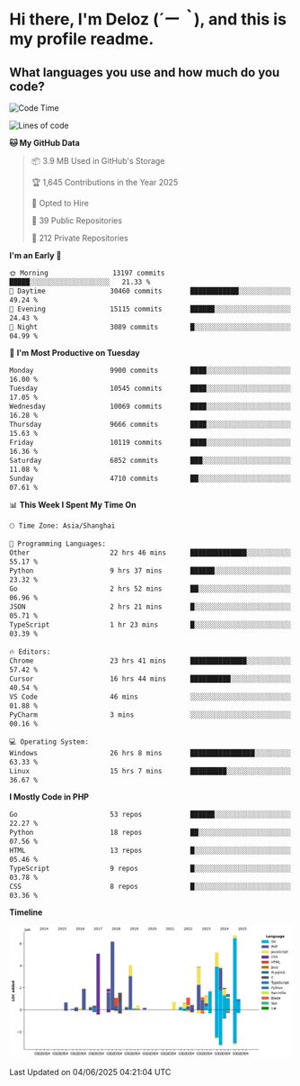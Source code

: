 # **Hi there, I'm Deloz (*´ー｀*), and this is my profile readme.**

## **What languages you use and how much do you code?**

<!--START_SECTION:waka-->
![Code Time](http://img.shields.io/badge/Code%20Time-6%2C535%20hrs%2042%20mins-blue)

![Lines of code](https://img.shields.io/badge/From%20Hello%20World%20I%27ve%20Written-55.6%20million%20lines%20of%20code-blue)

**🐱 My GitHub Data** 

> 📦 3.9 MB Used in GitHub's Storage 
 > 
> 🏆 1,645 Contributions in the Year 2025
 > 
> 💼 Opted to Hire
 > 
> 📜 39 Public Repositories 
 > 
> 🔑 212 Private Repositories 
 > 
**I'm an Early 🐤** 

```text
🌞 Morning                13197 commits       █████░░░░░░░░░░░░░░░░░░░░   21.33 % 
🌆 Daytime                30460 commits       ████████████░░░░░░░░░░░░░   49.24 % 
🌃 Evening                15115 commits       ██████░░░░░░░░░░░░░░░░░░░   24.43 % 
🌙 Night                  3089 commits        █░░░░░░░░░░░░░░░░░░░░░░░░   04.99 % 
```
📅 **I'm Most Productive on Tuesday** 

```text
Monday                   9900 commits        ████░░░░░░░░░░░░░░░░░░░░░   16.00 % 
Tuesday                  10545 commits       ████░░░░░░░░░░░░░░░░░░░░░   17.05 % 
Wednesday                10069 commits       ████░░░░░░░░░░░░░░░░░░░░░   16.28 % 
Thursday                 9666 commits        ████░░░░░░░░░░░░░░░░░░░░░   15.63 % 
Friday                   10119 commits       ████░░░░░░░░░░░░░░░░░░░░░   16.36 % 
Saturday                 6852 commits        ███░░░░░░░░░░░░░░░░░░░░░░   11.08 % 
Sunday                   4710 commits        ██░░░░░░░░░░░░░░░░░░░░░░░   07.61 % 
```


📊 **This Week I Spent My Time On** 

```text
🕑︎ Time Zone: Asia/Shanghai

💬 Programming Languages: 
Other                    22 hrs 46 mins      ██████████████░░░░░░░░░░░   55.17 % 
Python                   9 hrs 37 mins       ██████░░░░░░░░░░░░░░░░░░░   23.32 % 
Go                       2 hrs 52 mins       ██░░░░░░░░░░░░░░░░░░░░░░░   06.96 % 
JSON                     2 hrs 21 mins       █░░░░░░░░░░░░░░░░░░░░░░░░   05.71 % 
TypeScript               1 hr 23 mins        █░░░░░░░░░░░░░░░░░░░░░░░░   03.39 % 

🔥 Editors: 
Chrome                   23 hrs 41 mins      ██████████████░░░░░░░░░░░   57.42 % 
Cursor                   16 hrs 44 mins      ██████████░░░░░░░░░░░░░░░   40.54 % 
VS Code                  46 mins             ░░░░░░░░░░░░░░░░░░░░░░░░░   01.88 % 
PyCharm                  3 mins              ░░░░░░░░░░░░░░░░░░░░░░░░░   00.16 % 

💻 Operating System: 
Windows                  26 hrs 8 mins       ████████████████░░░░░░░░░   63.33 % 
Linux                    15 hrs 7 mins       █████████░░░░░░░░░░░░░░░░   36.67 % 
```

**I Mostly Code in PHP** 

```text
Go                       53 repos            ██████░░░░░░░░░░░░░░░░░░░   22.27 % 
Python                   18 repos            ██░░░░░░░░░░░░░░░░░░░░░░░   07.56 % 
HTML                     13 repos            █░░░░░░░░░░░░░░░░░░░░░░░░   05.46 % 
TypeScript               9 repos             █░░░░░░░░░░░░░░░░░░░░░░░░   03.78 % 
CSS                      8 repos             █░░░░░░░░░░░░░░░░░░░░░░░░   03.36 % 
```



**Timeline**

![Lines of Code chart](https://raw.githubusercontent.com/deloz/deloz/main/assets/bar_graph.png)


 Last Updated on 04/06/2025 04:21:04 UTC
<!--END_SECTION:waka-->
